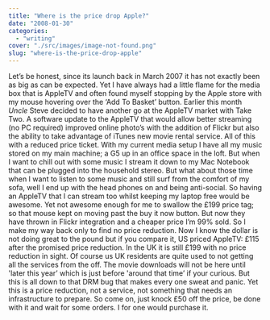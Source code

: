 ```yaml
---
title: "Where is the price drop Apple?"
date: "2008-01-30"
categories: 
  - "writing"
cover: "./src/images/image-not-found.png"
slug: "where-is-the-price-drop-apple"
---
```


Let’s be honest, since its launch back in March 2007 it has not exactly been as big as can be expected. Yet I have always had a little flame for the media box that is AppleTV and often found myself stopping by the Apple store with my mouse hovering over the ‘Add To Basket’ button. Earlier this month _Uncle_ Steve decided to have another go at the AppleTV market with Take Two. A software update to the AppleTV that would allow better streaming (no PC required) improved online photo’s with the addition of Flickr but also the ability to take advantage of iTunes new movie rental service. All of this with a reduced price ticket. With my current media setup I have all my music stored on my main machine; a G5 up in an office space in the loft. But when I want to chill out with some music I stream it down to my Mac Notebook that can be plugged into the household stereo. But what about those time when I want to listen to some music and still surf from the comfort of my sofa, well I end up with the head phones on and being anti-social. So having an AppleTV that I can stream too whilst keeping my laptop free would be awesome. Yet not awesome enough for me to swallow the £199 price tag; so that mouse kept on moving past the buy it now button. But now they have thrown in Flickr integration and a cheaper price I’m 99% sold. So I make my way back only to find no price reduction. Now I know the dollar is not doing great to the pound but if you compare it, US priced AppleTV: £115 after the promised price reduction. In the UK it is still £199 with no price reduction in sight. Of course us UK residents are quite used to not getting all the services from the off. The movie downloads will not be here until 'later this year’ which is just before 'around that time’ if your curious. But this is all down to that DRM bug that makes every one sweat and panic. Yet this is a price reduction, not a service, not something that needs an infrastructure to prepare. So come on, just knock £50 off the price, be done with it and wait for some orders. I for one would purchase it.

